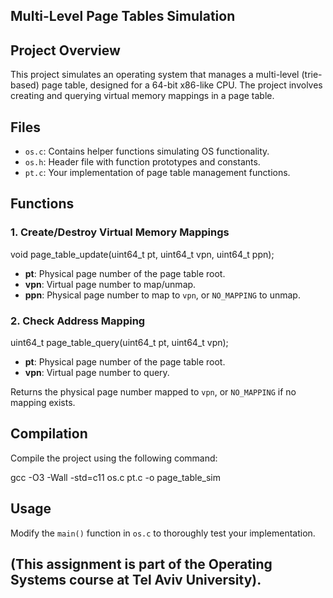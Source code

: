 ## Multi-Level Page Tables Simulation

## Project Overview

This project simulates an operating system that manages a multi-level (trie-based) page table, designed for a 64-bit x86-like CPU. The project involves creating and querying virtual memory mappings in a page table.

## Files

- `os.c`: Contains helper functions simulating OS functionality.
- `os.h`: Header file with function prototypes and constants.
- `pt.c`: Your implementation of page table management functions.

## Functions

### 1. Create/Destroy Virtual Memory Mappings

void page_table_update(uint64_t pt, uint64_t vpn, uint64_t ppn);

- **pt**: Physical page number of the page table root.
- **vpn**: Virtual page number to map/unmap.
- **ppn**: Physical page number to map to `vpn`, or `NO_MAPPING` to unmap.

### 2. Check Address Mapping

uint64_t page_table_query(uint64_t pt, uint64_t vpn);

- **pt**: Physical page number of the page table root.
- **vpn**: Virtual page number to query.

Returns the physical page number mapped to `vpn`, or `NO_MAPPING` if no mapping exists.

## Compilation

Compile the project using the following command:

gcc -O3 -Wall -std=c11 os.c pt.c -o page_table_sim

## Usage

Modify the `main()` function in `os.c` to thoroughly test your implementation.

## (This assignment is part of the Operating Systems course at Tel Aviv University).

